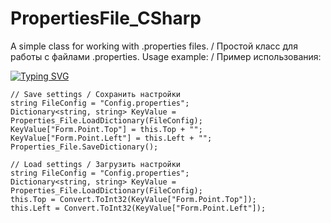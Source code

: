 # PropertiesFile_CSharp
A simple class for working with .properties files. / Простой класс для работы с файлами .properties.
Usage example: / Пример использования:

<!---Пример кода-->
[![Typing SVG](https://readme-typing-svg.herokuapp.com?color=%2336BCF7&lines=Computer+science+student)](https://git.io/typing-svg)


```
// Save settings / Сохранить настройки
string FileConfig = "Config.properties";
Dictionary<string, string> KeyValue = Properties_File.LoadDictionary(FileConfig);
KeyValue["Form.Point.Top"] = this.Top + "";
KeyValue["Form.Point.Left"] = this.Left + "";
Properties_File.SaveDictionary();
```
```
// Load settings / Загрузить настройки
string FileConfig = "Config.properties";
Dictionary<string, string> KeyValue = Properties_File.LoadDictionary(FileConfig);
this.Top = Convert.ToInt32(KeyValue["Form.Point.Top"]);
this.Left = Convert.ToInt32(KeyValue["Form.Point.Left"]);
```
